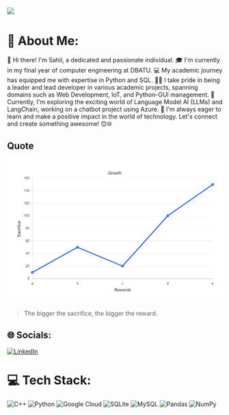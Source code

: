[![](https://visitcount.itsvg.in/api?id=notsointresting&icon=0&color=0)](https://visitcount.itsvg.in)
---
# 💫 About Me:
👋 Hi there! I'm Sahil, a dedicated and passionate individual. 🎓 I'm currently in my final year of computer engineering at DBATU. 💻 My academic journey has equipped me with expertise in Python and SQL. 👨‍💻 I take pride in being a leader and lead developer in various academic projects, spanning domains such as Web Development, IoT, and Python-GUI management. 🌟 Currently, I'm exploring the exciting world of Language Model AI (LLMs) and LangChain, working on a chatbot project using Azure. 🚀 I'm always eager to learn and make a positive impact in the world of technology. Let's connect and create something awesome! 😊🌐


## Quote
![Bigger the sacrifice, bigger the reward](SR.jpg "Sacrifice and Reward")
> The bigger the sacrifice, the bigger the reward.


## 🌐 Socials:
[![LinkedIn](https://img.shields.io/badge/LinkedIn-%230077B5.svg?logo=linkedin&logoColor=white)](https://www.linkedin.com/in/sahiil/) 

# 💻 Tech Stack:
![C++](https://img.shields.io/badge/c++-%2300599C.svg?style=for-the-badge&logo=c%2B%2B&logoColor=white) ![Python](https://img.shields.io/badge/python-3670A0?style=for-the-badge&logo=python&logoColor=ffdd54) ![Google Cloud](https://img.shields.io/badge/Google%20Cloud-%234285F4.svg?style=for-the-badge&logo=google-cloud&logoColor=white) ![SQLite](https://img.shields.io/badge/sqlite-%2307405e.svg?style=for-the-badge&logo=sqlite&logoColor=white) ![MySQL](https://img.shields.io/badge/mysql-%2300f.svg?style=for-the-badge&logo=mysql&logoColor=white) ![Pandas](https://img.shields.io/badge/pandas-%23150458.svg?style=for-the-badge&logo=pandas&logoColor=white) ![NumPy](https://img.shields.io/badge/numpy-%23013243.svg?style=for-the-badge&logo=numpy&logoColor=white)





